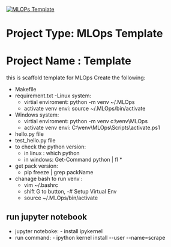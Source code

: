 [![MLOPs Template](https://github.com/mohelwah/MLOps_template/actions/workflows/main.yml/badge.svg)](https://github.com/mohelwah/MLOps_template/actions/workflows/main.yml)

# Project Type: MLOps Template
# Project Name : Template
this is scaffold template for MLOps 
 Create the following:
 - Makefile
 - requirement.txt
 -Linux system:
    - virtial enviroment: python -m venv ~/.MLOps
    - activate venv envi: source ~/.MLOps/bin/activate
 - Windows system:
    - virtial enviroment: python -m venv c:\venv\MLOps
    - activate venv envi:   C:\venv\MLOps\Scripts\activate.ps1
 - hello.py file
 - test_hello.py file 
 - to check the python version:
    - in linux : which python  
    - in windows: Get-Command python | fl *
 - get pack version:
    - pip freeze | grep packName 
 - chanage bash to run venv :
    - vim ~/.bashrc
    - shift G to button, 
    -# Setup Virtual Env
    - source ~/.MLOps/bin/activate


## run jupyter notebook
  - jupyter noteboke: - install ipykernel
  - run command: - ipython kernel install --user --name=scrape
       
